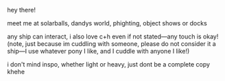 hey there!

meet me at solarballs, dandys world, phighting, object shows or docks

any ship can interact, i also love c+h even if not stated—any touch is okay! (note, just because im cuddling with someone, please do not consider it a ship—I use whatever pony I like, and I cuddle with anyone I like!)

i don't mind inspo, whether light or heavy, just dont be a complete copy khehe
